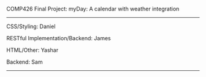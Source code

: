 COMP426 Final Project: myDay: A calendar with weather integration

--------

CSS/Styling: Daniel

RESTful Implementation/Backend: James

HTML/Other: Yashar

Backend: Sam

---
